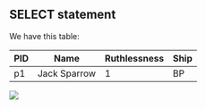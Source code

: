 
## SELECT statement
We have this table:

| PID | Name | Ruthlessness | Ship |
| -- | -- | -- | -- |
| p1 | Jack Sparrow | 1 | BP |
![](https://latex.codecogs.com/svg.image?\sigma_{Ruthlessness&space;<&space;4})
